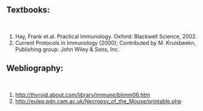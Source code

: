 ## Textbooks:

&nbsp;


1. Hay, Frank et.al. Practical Immunology. Oxford: Blackwell Science, 2002.
2. Current Protocols in Immunology (2000); Contributed by M. Kruisbeekn, Publishing group: John Wiley & Sons, Inc.
 

## Webliography:

&nbsp;

1. http://thyroid.about.com/library/immune/blimm06.htm
2. http://eulep.pdn.cam.ac.uk/Necropsy_of_the_Mouse/printable.php
